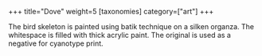 +++
title="Dove"
weight=5
[taxonomies]
category=["art"]
+++

The bird skeleton is painted using batik technique on a silken organza. The whitespace is filled with thick acrylic paint. The original is used as a negative for cyanotype print.